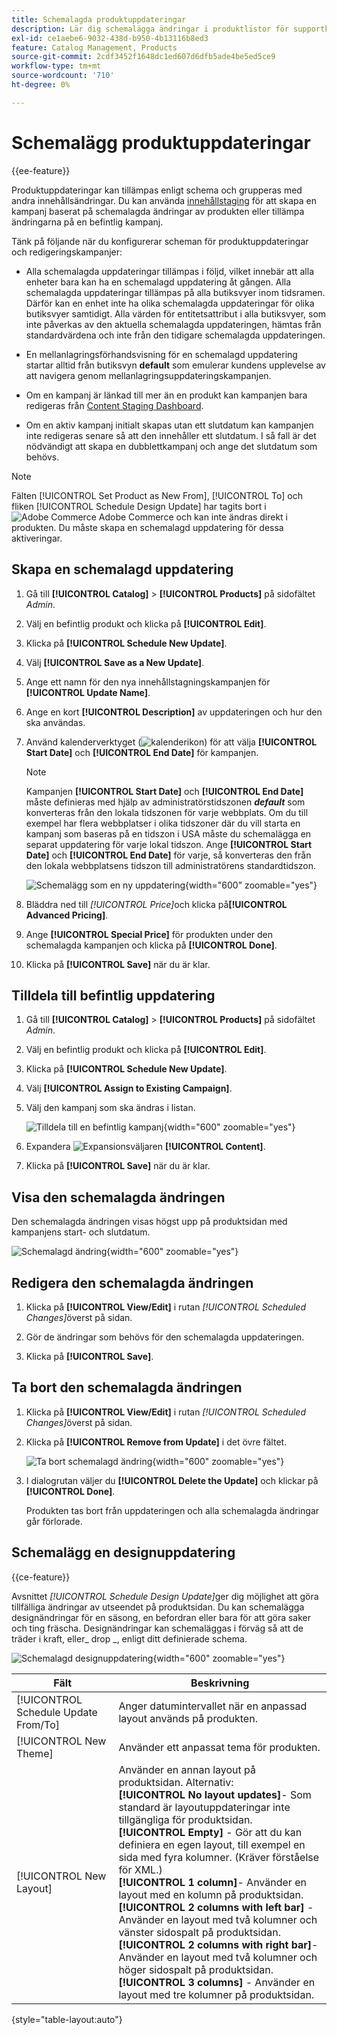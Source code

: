 ```yaml
---
title: Schemalagda produktuppdateringar
description: Lär dig schemalägga ändringar i produktlistor för supportkampanjer och kampanjprogram.
exl-id: ce1aebe6-9032-438d-b950-4b13116b8ed3
feature: Catalog Management, Products
source-git-commit: 2cdf3452f1648dc1ed607d6dfb5ade4be5ed5ce9
workflow-type: tm+mt
source-wordcount: '710'
ht-degree: 0%

---
```


# Schemalägg produktuppdateringar

{{ee-feature}}

Produktuppdateringar kan tillämpas enligt schema och grupperas med andra innehållsändringar. Du kan använda [innehållstaging](../content-design/content-staging.md) för att skapa en kampanj baserat på schemalagda ändringar av produkten eller tillämpa ändringarna på en befintlig kampanj.

Tänk på följande när du konfigurerar scheman för produktuppdateringar och redigeringskampanjer:

- Alla schemalagda uppdateringar tillämpas i följd, vilket innebär att alla enheter bara kan ha en schemalagd uppdatering åt gången. Alla schemalagda uppdateringar tillämpas på alla butiksvyer inom tidsramen. Därför kan en enhet inte ha olika schemalagda uppdateringar för olika butiksvyer samtidigt. Alla värden för entitetsattribut i alla butiksvyer, som inte påverkas av den aktuella schemalagda uppdateringen, hämtas från standardvärdena och inte från den tidigare schemalagda uppdateringen.

- En mellanlagringsförhandsvisning för en schemalagd uppdatering startar alltid från butiksvyn **default** som emulerar kundens upplevelse av att navigera genom mellanlagringsuppdateringskampanjen.

- Om en kampanj är länkad till mer än en produkt kan kampanjen bara redigeras från [Content Staging Dashboard](../content-design/content-staging-dashboard.md).

- Om en aktiv kampanj initialt skapas utan ett slutdatum kan kampanjen inte redigeras senare så att den innehåller ett slutdatum. I så fall är det nödvändigt att skapa en dubblettkampanj och ange det slutdatum som behövs.


>[!NOTE]
>
>Fälten [!UICONTROL Set Product as New From], [!UICONTROL To] och fliken [!UICONTROL Schedule Design Update] har tagits bort i ![Adobe Commerce](../assets/adobe-logo.svg) Adobe Commerce och kan inte ändras direkt i produkten. Du måste skapa en schemalagd uppdatering för dessa aktiveringar.

## Skapa en schemalagd uppdatering

1. Gå till **[!UICONTROL Catalog]** > **[!UICONTROL Products]** på sidofältet _Admin_.

1. Välj en befintlig produkt och klicka på **[!UICONTROL Edit]**.

1. Klicka på **[!UICONTROL Schedule New Update]**.

1. Välj **[!UICONTROL Save as a New Update]**.

1. Ange ett namn för den nya innehållstagningskampanjen för **[!UICONTROL Update Name]**.

1. Ange en kort **[!UICONTROL Description]** av uppdateringen och hur den ska användas.

1. Använd kalenderverktyget (![kalenderikon](../assets/icon-calendar.png)) för att välja **[!UICONTROL Start Date]** och **[!UICONTROL End Date]** för kampanjen.

   >[!NOTE]
   >
   >Kampanjen **[!UICONTROL Start Date]** och **[!UICONTROL End Date]** måste definieras med hjälp av administratörstidszonen **_default_** som konverteras från den lokala tidszonen för varje webbplats. Om du till exempel har flera webbplatser i olika tidszoner där du vill starta en kampanj som baseras på en tidszon i USA måste du schemalägga en separat uppdatering för varje lokal tidszon. Ange **[!UICONTROL Start Date]** och **[!UICONTROL End Date]** för varje, så konverteras den från den lokala webbplatsens tidszon till administratörens standardtidszon.

   ![Schemalägg som en ny uppdatering](./assets/product-schedule-as-new.png){width="600" zoomable="yes"}

1. Bläddra ned till _[!UICONTROL Price]_&#x200B;och klicka på&#x200B;**[!UICONTROL Advanced Pricing]**.

1. Ange **[!UICONTROL Special Price]** för produkten under den schemalagda kampanjen och klicka på **[!UICONTROL Done]**.

1. Klicka på **[!UICONTROL Save]** när du är klar.

## Tilldela till befintlig uppdatering

1. Gå till **[!UICONTROL Catalog]** > **[!UICONTROL Products]** på sidofältet _Admin_.

1. Välj en befintlig produkt och klicka på **[!UICONTROL Edit]**.

1. Klicka på **[!UICONTROL Schedule New Update]**.

1. Välj **[!UICONTROL Assign to Existing Campaign]**.

1. Välj den kampanj som ska ändras i listan.

   ![Tilldela till en befintlig kampanj](./assets/scheduled-changes-assign-to-existing-campaign.png){width="600" zoomable="yes"}

1. Expandera ![Expansionsväljaren](../assets/icon-display-expand.png) **[!UICONTROL Content]**.

1. Klicka på **[!UICONTROL Save]** när du är klar.

## Visa den schemalagda ändringen

Den schemalagda ändringen visas högst upp på produktsidan med kampanjens start- och slutdatum.

![Schemalagd ändring](./assets/view-product-scheduled-changes.png){width="600" zoomable="yes"}

## Redigera den schemalagda ändringen

1. Klicka på **[!UICONTROL View/Edit]** i rutan _[!UICONTROL Scheduled Changes]_&#x200B;överst på sidan.

1. Gör de ändringar som behövs för den schemalagda uppdateringen.

1. Klicka på **[!UICONTROL Save]**.

## Ta bort den schemalagda ändringen

1. Klicka på **[!UICONTROL View/Edit]** i rutan _[!UICONTROL Scheduled Changes]_&#x200B;överst på sidan.

1. Klicka på **[!UICONTROL Remove from Update]** i det övre fältet.

   ![Ta bort schemalagd ändring](./assets/remove-product-scheduled-changes.png){width="600" zoomable="yes"}

1. I dialogrutan väljer du **[!UICONTROL Delete the Update]** och klickar på **[!UICONTROL Done]**.

   Produkten tas bort från uppdateringen och alla schemalagda ändringar går förlorade.

## Schemalägg en designuppdatering

{{ce-feature}}

Avsnittet _[!UICONTROL Schedule Design Update]_&#x200B;ger dig möjlighet att göra tillfälliga ändringar av utseendet på produktsidan. Du kan schemalägga designändringar för en säsong, en befordran eller bara för att göra saker och ting fräscha. Designändringar kan schemaläggas i förväg så att de träder i kraft, eller_ drop _, enligt ditt definierade schema.

![Schemalagd designuppdatering](./assets/product-design-update-scheduled-ce.png){width="600" zoomable="yes"}


| Fält | Beskrivning |
|--- |--- |
| [!UICONTROL Schedule Update From/To] | Anger datumintervallet när en anpassad layout används på produkten. |
| [!UICONTROL New Theme] | Använder ett anpassat tema för produkten. |
| [!UICONTROL New Layout] | Använder en annan layout på produktsidan. Alternativ: <br/>**[!UICONTROL No layout updates]**- Som standard är layoutuppdateringar inte tillgängliga för produktsidan.<br/>**[!UICONTROL Empty]** - Gör att du kan definiera en egen layout, till exempel en sida med fyra kolumner. (Kräver förståelse för XML.) <br/>**[!UICONTROL 1 column]**- Använder en layout med en kolumn på produktsidan.<br/>**[!UICONTROL 2 columns with left bar]** - Använder en layout med två kolumner och vänster sidospalt på produktsidan. <br/>**[!UICONTROL 2 columns with right bar]**- Använder en layout med två kolumner och höger sidospalt på produktsidan.<br/>**[!UICONTROL 3 columns]** - Använder en layout med tre kolumner på produktsidan. |

{style="table-layout:auto"}
